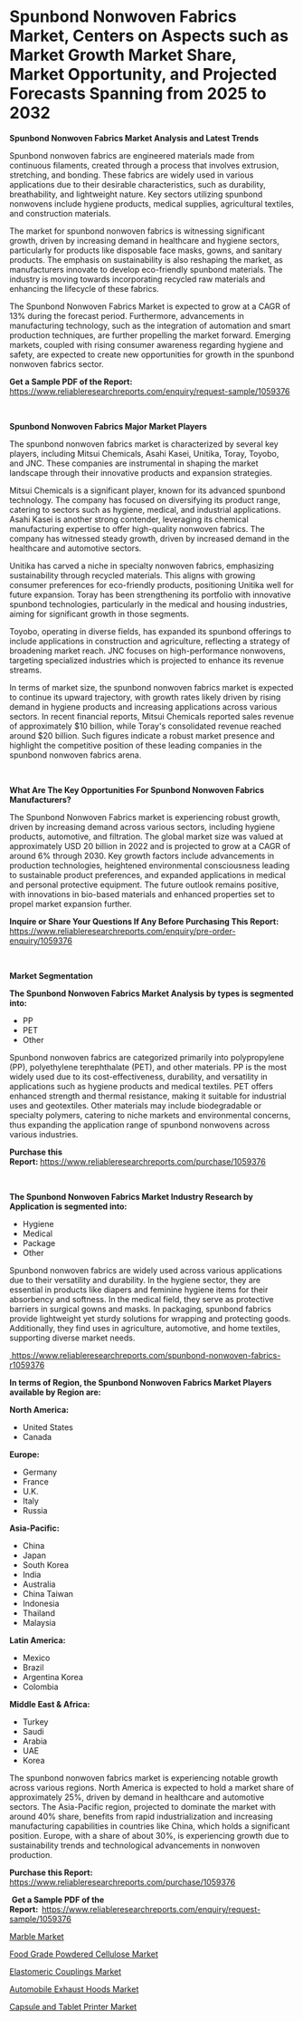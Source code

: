 <p><h1>Spunbond Nonwoven Fabrics Market, Centers on Aspects such as Market Growth Market Share, Market Opportunity, and Projected Forecasts Spanning from 2025 to 2032</h1></p><p><strong>Spunbond Nonwoven Fabrics Market Analysis and Latest Trends</strong></p>
<p><p>Spunbond nonwoven fabrics are engineered materials made from continuous filaments, created through a process that involves extrusion, stretching, and bonding. These fabrics are widely used in various applications due to their desirable characteristics, such as durability, breathability, and lightweight nature. Key sectors utilizing spunbond nonwovens include hygiene products, medical supplies, agricultural textiles, and construction materials.</p><p>The market for spunbond nonwoven fabrics is witnessing significant growth, driven by increasing demand in healthcare and hygiene sectors, particularly for products like disposable face masks, gowns, and sanitary products. The emphasis on sustainability is also reshaping the market, as manufacturers innovate to develop eco-friendly spunbond materials. The industry is moving towards incorporating recycled raw materials and enhancing the lifecycle of these fabrics.</p><p>The Spunbond Nonwoven Fabrics Market is expected to grow at a CAGR of 13% during the forecast period. Furthermore, advancements in manufacturing technology, such as the integration of automation and smart production techniques, are further propelling the market forward. Emerging markets, coupled with rising consumer awareness regarding hygiene and safety, are expected to create new opportunities for growth in the spunbond nonwoven fabrics sector.</p></p>
<p><strong>Get a Sample PDF of the Report:&nbsp;</strong> <a href="https://www.reliableresearchreports.com/enquiry/request-sample/1059376?utm_campaign=2104&utm_medium=2&utm_source=Github&utm_content=ia&utm_term=30012025&utm_id=spunbond-nonwoven-fabrics">https://www.reliableresearchreports.com/enquiry/request-sample/1059376</a></p>
<p>&nbsp;</p>
<p><strong>Spunbond Nonwoven Fabrics Major Market Players</strong></p>
<p><p>The spunbond nonwoven fabrics market is characterized by several key players, including Mitsui Chemicals, Asahi Kasei, Unitika, Toray, Toyobo, and JNC. These companies are instrumental in shaping the market landscape through their innovative products and expansion strategies.</p><p>Mitsui Chemicals is a significant player, known for its advanced spunbond technology. The company has focused on diversifying its product range, catering to sectors such as hygiene, medical, and industrial applications. Asahi Kasei is another strong contender, leveraging its chemical manufacturing expertise to offer high-quality nonwoven fabrics. The company has witnessed steady growth, driven by increased demand in the healthcare and automotive sectors.</p><p>Unitika has carved a niche in specialty nonwoven fabrics, emphasizing sustainability through recycled materials. This aligns with growing consumer preferences for eco-friendly products, positioning Unitika well for future expansion. Toray has been strengthening its portfolio with innovative spunbond technologies, particularly in the medical and housing industries, aiming for significant growth in those segments.</p><p>Toyobo, operating in diverse fields, has expanded its spunbond offerings to include applications in construction and agriculture, reflecting a strategy of broadening market reach. JNC focuses on high-performance nonwovens, targeting specialized industries which is projected to enhance its revenue streams.</p><p>In terms of market size, the spunbond nonwoven fabrics market is expected to continue its upward trajectory, with growth rates likely driven by rising demand in hygiene products and increasing applications across various sectors. In recent financial reports, Mitsui Chemicals reported sales revenue of approximately $10 billion, while Toray's consolidated revenue reached around $20 billion. Such figures indicate a robust market presence and highlight the competitive position of these leading companies in the spunbond nonwoven fabrics arena.</p></p>
<p>&nbsp;</p>
<p><strong>What Are The Key Opportunities For Spunbond Nonwoven Fabrics Manufacturers?</strong></p>
<p><p>The Spunbond Nonwoven Fabrics market is experiencing robust growth, driven by increasing demand across various sectors, including hygiene products, automotive, and filtration. The global market size was valued at approximately USD 20 billion in 2022 and is projected to grow at a CAGR of around 6% through 2030. Key growth factors include advancements in production technologies, heightened environmental consciousness leading to sustainable product preferences, and expanded applications in medical and personal protective equipment. The future outlook remains positive, with innovations in bio-based materials and enhanced properties set to propel market expansion further.</p></p>
<p><strong>Inquire or Share Your Questions If Any Before Purchasing This Report:</strong> <a href="https://www.reliableresearchreports.com/enquiry/pre-order-enquiry/1059376?utm_campaign=2104&utm_medium=2&utm_source=Github&utm_content=ia&utm_term=30012025&utm_id=spunbond-nonwoven-fabrics">https://www.reliableresearchreports.com/enquiry/pre-order-enquiry/1059376</a></p>
<p>&nbsp;</p>
<p><strong>Market Segmentation</strong></p>
<p><strong>The Spunbond Nonwoven Fabrics Market Analysis by types is segmented into:</strong></p>
<p><ul><li>PP</li><li>PET</li><li>Other</li></ul></p>
<p><p>Spunbond nonwoven fabrics are categorized primarily into polypropylene (PP), polyethylene terephthalate (PET), and other materials. PP is the most widely used due to its cost-effectiveness, durability, and versatility in applications such as hygiene products and medical textiles. PET offers enhanced strength and thermal resistance, making it suitable for industrial uses and geotextiles. Other materials may include biodegradable or specialty polymers, catering to niche markets and environmental concerns, thus expanding the application range of spunbond nonwovens across various industries.</p></p>
<p><strong>Purchase this Report:&nbsp;</strong><a href="https://www.reliableresearchreports.com/purchase/1059376?utm_campaign=2104&utm_medium=2&utm_source=Github&utm_content=ia&utm_term=30012025&utm_id=spunbond-nonwoven-fabrics">https://www.reliableresearchreports.com/purchase/1059376</a></p>
<p>&nbsp;</p>
<p><strong>The Spunbond Nonwoven Fabrics Market Industry Research by Application is segmented into:</strong></p>
<p><ul><li>Hygiene</li><li>Medical</li><li>Package</li><li>Other</li></ul></p>
<p><p>Spunbond nonwoven fabrics are widely used across various applications due to their versatility and durability. In the hygiene sector, they are essential in products like diapers and feminine hygiene items for their absorbency and softness. In the medical field, they serve as protective barriers in surgical gowns and masks. In packaging, spunbond fabrics provide lightweight yet sturdy solutions for wrapping and protecting goods. Additionally, they find uses in agriculture, automotive, and home textiles, supporting diverse market needs.</p></p>
<p><a href="https://www.reliableresearchreports.com/spunbond-nonwoven-fabrics-r1059376?utm_campaign=2104&utm_medium=2&utm_source=Github&utm_content=ia&utm_term=30012025&utm_id=spunbond-nonwoven-fabrics">&nbsp;https://www.reliableresearchreports.com/spunbond-nonwoven-fabrics-r1059376</a></p>
<p><strong>In terms of Region, the Spunbond Nonwoven Fabrics Market Players available by Region are:</strong></p>
<p>
    <p> <strong> North America: </strong>
        <ul>
            <li>United States</li>
            <li>Canada</li>
        </ul>
        </p> 
    <p> <strong> Europe: </strong>
        <ul>
            <li>Germany</li>
            <li>France</li>
            <li>U.K.</li>
            <li>Italy</li>
            <li>Russia</li>
        </ul>
        </p> 
    <p> <strong> Asia-Pacific: </strong>
        <ul>
            <li>China</li>
            <li>Japan</li>
            <li>South Korea</li>
            <li>India</li>
            <li>Australia</li>
            <li>China Taiwan</li>
            <li>Indonesia</li>
            <li>Thailand</li>
            <li>Malaysia</li>
        </ul>
        </p> 
    <p> <strong> Latin America: </strong>
        <ul>
            <li>Mexico</li>
            <li>Brazil</li>
            <li>Argentina Korea</li>
            <li>Colombia</li>
        </ul>
        </p> 
    <p> <strong> Middle East & Africa: </strong>
        <ul>
            <li>Turkey</li>
            <li>Saudi</li>
            <li>Arabia</li>
            <li>UAE</li>
            <li>Korea</li>
        </ul>
    </p>
    </p>
<p><p>The spunbond nonwoven fabrics market is experiencing notable growth across various regions. North America is expected to hold a market share of approximately 25%, driven by demand in healthcare and automotive sectors. The Asia-Pacific region, projected to dominate the market with around 40% share, benefits from rapid industrialization and increasing manufacturing capabilities in countries like China, which holds a significant position. Europe, with a share of about 30%, is experiencing growth due to sustainability trends and technological advancements in nonwoven production.</p></p>
<p><strong>Purchase this Report: </strong><a href="https://www.reliableresearchreports.com/purchase/1059376?utm_campaign=2104&utm_medium=2&utm_source=Github&utm_content=ia&utm_term=30012025&utm_id=spunbond-nonwoven-fabrics">https://www.reliableresearchreports.com/purchase/1059376</a></p>
<p>&nbsp;<strong>Get a Sample PDF of the Report:&nbsp;&nbsp;</strong><a href="https://www.reliableresearchreports.com/enquiry/request-sample/1059376?utm_campaign=2104&utm_medium=2&utm_source=Github&utm_content=ia&utm_term=30012025&utm_id=spunbond-nonwoven-fabrics">https://www.reliableresearchreports.com/enquiry/request-sample/1059376</a></p>
<p><strong></strong></p>
<p><p><a href="https://github.com/chongseney974/Market-Research-Report-List-1/blob/main/marble-market.md?utm_campaign=2104&utm_medium=2&utm_source=Github&utm_content=ia&utm_term=30012025&utm_id=spunbond-nonwoven-fabrics">Marble Market</a></p><p><a href="https://www.linkedin.com/pulse/food-grade-powdered-cellulose-market-scopegrowingat-cagr-fmxye?utm_campaign=2104&utm_medium=2&utm_source=Github&utm_content=ia&utm_term=30012025&utm_id=spunbond-nonwoven-fabrics">Food Grade Powdered Cellulose Market</a></p><p><a href="https://github.com/rosalinebhakta48/Market-Research-Report-List-1/blob/main/elastomeric-couplings-market.md?utm_campaign=2104&utm_medium=2&utm_source=Github&utm_content=ia&utm_term=30012025&utm_id=spunbond-nonwoven-fabrics">Elastomeric Couplings Market</a></p><p><a href="https://www.linkedin.com/pulse/automobile-exhaust-hoods-market-size-report-projected-mvlsf?utm_campaign=2104&utm_medium=2&utm_source=Github&utm_content=ia&utm_term=30012025&utm_id=spunbond-nonwoven-fabrics">Automobile Exhaust Hoods Market</a></p><p><a href="https://www.linkedin.com/pulse/comprehensive-capsule-tablet-printer-market-study-sxrxc?utm_campaign=2104&utm_medium=2&utm_source=Github&utm_content=ia&utm_term=30012025&utm_id=spunbond-nonwoven-fabrics">Capsule and Tablet Printer Market</a></p></p>